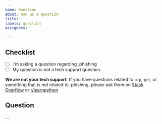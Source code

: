 ```yaml
---
name: Question
about: Ask us a question
title: ''
labels: question
assignees: ''

---
```


<!--

######################################################################
  WARNING!
  IGNORING THE FOLLOWING TEMPLATE WILL RESULT IN ISSUE CLOSED AS INCOMPLETE.
######################################################################

-->

## Checklist
<!--
Put x into all boxes (like this [x]) once you have completed what they say.
Make sure complete everything in the checklist.
-->
- [ ] I'm asking a question regarding .phishing
- [ ] My question is not a tech support question.

**We are not your tech support**. 
If you have questions related to `pip`, `git`, or something that is not related to .phishing, please ask them on [Stack Overflow](https://stackoverflow.com/) or [r/learnpython](https://www.reddit.com/r/learnpython/)


## Question

...